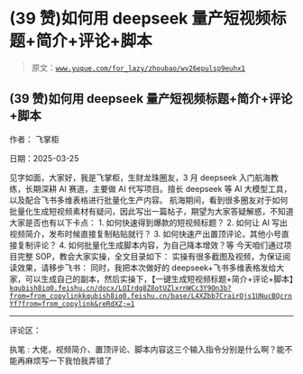 # (39 赞)如何用 deepseek 量产短视频标题+简介+评论+脚本

> 原文：[`www.yuque.com/for_lazy/zhoubao/wv26epulsp9euhx1`](https://www.yuque.com/for_lazy/zhoubao/wv26epulsp9euhx1)

## (39 赞)如何用 deepseek 量产短视频标题+简介+评论+脚本

作者： 飞掌柜

日期：2025-03-25

见字如面，大家好，我是飞掌柜，生财龙珠圈友，3 月 deepseek 入门航海教练，长期深耕 AI 赛道，主要做 AI 代写项目。擅长 deepseek 等 AI 大模型工具，以及配合飞书多维表格进行批量化生产内容。
航海期间，看到很多圈友对于如何批量化生成短视频素材有疑问，因此写出一篇帖子，期望为大家答疑解惑，不知道大家是否也有以下卡点： 1. 如何快速得到爆款的短视频标题？ 2. 如何让 AI 写出视频简介，发布时候直接复制粘贴就行？ 3. 如何快速产出置顶评论，其他小号直接复制评论？ 4. 如何批量化生成脚本内容，为自己降本增效？等 今天咱们通过项目完整 SOP，教会大家实操，全文目录如下： 实操有很多截图及视频，为保证阅读效果，请移步飞书：
同时，我把本次做好的 deepseek+飞书多维表格发给大家，可以生成自己的副本，然后实操下，【一键生成短视频标题+简介+评论+脚本】[`kqubish8iq0.feishu.cn/docx/LOIrdq8Z8otUZlxrnWCc3Y9On3b?from=from_copylink`](https://kqubish8iq0.feishu.cn/docx/LOIrdq8Z8otUZlxrnWCc3Y9On3b?from=from_copylink)[`kqubish8iq0.feishu.cn/base/L4XZbb7CrairOjs1UNucBQcrnYf?from=from_copylink&reRdXZ;=1`](https://kqubish8iq0.feishu.cn/base/L4XZbb7CrairOjs1UNucBQcrnYf?from=from_copylink&reRdXZ;=1)

* * *

评论区：

执笔 : 大佬，视频简介、置顶评论、脚本内容这三个输入指令分别是什么啊？能不能再麻烦写一下我怕我弄错了